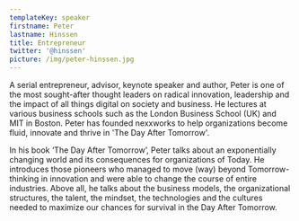 ```yaml
---
templateKey: speaker
firstname: Peter
lastname: Hinssen
title: Entrepreneur
twitter: '@hinssen'
picture: /img/peter-hinssen.jpg
---
```

A serial entrepreneur, advisor, keynote speaker and author, Peter is one of the most sought-after thought leaders on radical innovation, leadership and the impact of all things digital on society and business. He lectures at various business schools such as the London Business School (UK) and MIT in Boston. Peter has founded nexxworks to help organizations become fluid, innovate and thrive in 'The Day After Tomorrow'.

In his book ‘The Day After Tomorrow’, Peter talks about an exponentially changing world and its consequences for organizations of Today. He introduces those pioneers who managed to move (way) beyond Tomorrow-thinking in innovation and were able to change the course of entire industries. Above all, he talks about the business models, the organizational structures, the talent, the mindset, the technologies and the cultures needed to maximize our chances for survival in the Day After Tomorrow.
